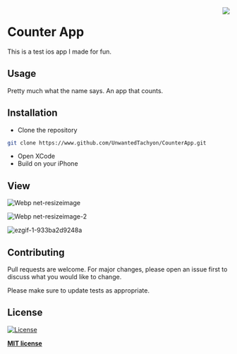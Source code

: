 <img src="https://user-images.githubusercontent.com/42587570/77420515-30693000-6df0-11ea-84cc-fb5b3cc98569.jpg" align="right" />

# Counter App

This is a test ios app I made for fun.

## Usage

Pretty much what the name says. An app that counts.

## Installation

- Clone the repository

```bash
git clone https://www.github.com/UnwantedTachyon/CounterApp.git
```

- Open XCode
- Build on your iPhone

## View
![Webp net-resizeimage](https://user-images.githubusercontent.com/42587570/77419933-33afec00-6def-11ea-9901-9808a1b615ac.png)


![Webp net-resizeimage-2](https://user-images.githubusercontent.com/42587570/77420360-e97b3a80-6def-11ea-8308-a6395e87f47a.png)


![ezgif-1-933ba2d9248a](https://user-images.githubusercontent.com/42587570/77419368-4e359580-6dee-11ea-9244-ce0a2df2cd94.gif)

## Contributing
Pull requests are welcome. For major changes, please open an issue first to discuss what you would like to change.

Please make sure to update tests as appropriate.

## License

[![License](http://img.shields.io/:license-mit-blue.svg?style=flat-square)](http://badges.mit-license.org)

**[MIT license](https://choosealicense.com/licenses/mit/)**
